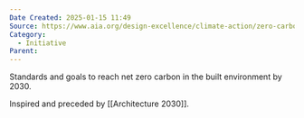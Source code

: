 ```yaml
---
Date Created: 2025-01-15 11:49
Source: https://www.aia.org/design-excellence/climate-action/zero-carbon/2030-commitment
Category:
  - Initiative
Parent:
---
```

Standards and goals to reach net zero carbon in the built environment by 2030.

Inspired and preceded by [[Architecture 2030]].